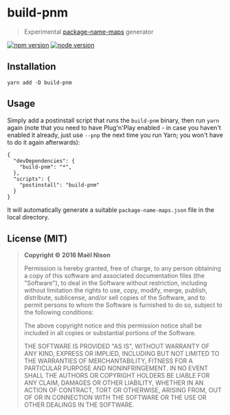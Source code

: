 # build-pnm

> Experimental [package-name-maps](https://github.com/domenic/package-name-maps) generator

[![npm version](https://img.shields.io/npm/v/build-pnm.svg)](https://www.npmjs.com/package/build-pnm)
[![node version](https://img.shields.io/node/v/build-pnm.svg)](https://www.npmjs.com/package/build-pnm)

## Installation

```
yarn add -D build-pnm
```

## Usage

Simply add a postinstall script that runs the `build-pnm` binary, then run `yarn` again (note that you need to have Plug'n'Play enabled - in case you haven't enabled it already, just use `--pnp` the next time you run Yarn; you won't have to do it again afterwards):

```
{
  "devDependencies": {
    "build-pnm": "*",
  },
  "scripts": {
    "postinstall": "build-pnm"
  }
}
```

It will automatically generate a suitable `package-name-maps.json` file in the local directory.

## License (MIT)

> **Copyright © 2016 Maël Nison**
>
> Permission is hereby granted, free of charge, to any person obtaining a copy of this software and associated documentation files (the "Software"), to deal in the Software without restriction, including without limitation the rights to use, copy, modify, merge, publish, distribute, sublicense, and/or sell copies of the Software, and to permit persons to whom the Software is furnished to do so, subject to the following conditions:
>
> The above copyright notice and this permission notice shall be included in all copies or substantial portions of the Software.
>
> THE SOFTWARE IS PROVIDED "AS IS", WITHOUT WARRANTY OF ANY KIND, EXPRESS OR IMPLIED, INCLUDING BUT NOT LIMITED TO THE WARRANTIES OF MERCHANTABILITY, FITNESS FOR A PARTICULAR PURPOSE AND NONINFRINGEMENT. IN NO EVENT SHALL THE AUTHORS OR COPYRIGHT HOLDERS BE LIABLE FOR ANY CLAIM, DAMAGES OR OTHER LIABILITY, WHETHER IN AN ACTION OF CONTRACT, TORT OR OTHERWISE, ARISING FROM, OUT OF OR IN CONNECTION WITH THE SOFTWARE OR THE USE OR OTHER DEALINGS IN THE SOFTWARE.
